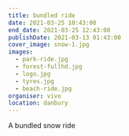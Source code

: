 ```yaml
---
title: bundled ride
date: 2021-03-25 10:43:00
end_date: 2021-03-25 12:43:00
publishDate: 2021-03-13 01:43:00
cover_image: snow-1.jpg
images:
  - park-ride.jpg
  - forest-fullhd.jpg
  - logo.jpg
  - tyres.jpg
  - beach-ride.jpg
organiser: vivo
location: danbury
---
```

A bundled snow ride
